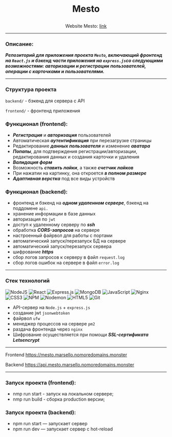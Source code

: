 # <p align="center">Mesto</p>

<div align="center"><p>Website Mesto: <a href="https://mesto.marsello.nomoredomains.monster">link</a></p></div>

___

### Описание:
***Репозиторий для приложения проекта `Mesto`, включающий фронтенд на `React.js` и бэкенд части приложения на `express.js`со следующими возможностями: авторизации и регистрации пользователей, операции с карточками и пользователями.***
___
### Структура проекта

`backend/` - бэкенд для сервера с API

`frontend/` - фронтенд приложения

### Функционал (frontend):

- ***Регистрация*** и ***авторизация*** пользователей
- Автоматическая ***аутентификация*** при перезагрузке страницы
- Редактирование ***данных пользователя*** и изменение ***аватара***
- ***Попапы***, для подтверждения регистрации/авторизации, редактирования данных и создания карточки и удаления
- ***Валидация форм***
- Возможность ***ставить лайки***, а также ***счетчик лайков***
- При нажатии на картинку, она откроется ***в полном размере***
- ***Адаптивная верстка*** под все виды устройств

### Функционал (backend):
- фронтенд и бэкенд на ***одном удаленном сервере***, бэкенд на поддомене `api.`
- хранение информации в базе данных
- авторизация по `jwt`
- доступ к удаленному серверу по ***ssh***
- обработка ***CORS-запросов*** на сервере
- настроенный файрвол для работы с портами
- автоматический запуск/перезапуск БД на сервере
- автоматический запуск/перезапуск сервера
- шифрование ***https***
- сбор логов запросов к серверу в файл `request.log`
- сбор логов ошибок на сервере в файл `error.log`

----
### Стек технологий
![NodeJS](https://img.shields.io/badge/node.js-6DA55F?style=for-the-badge&logo=node.js&logoColor=white)
![React](https://img.shields.io/badge/react-%2320232a.svg?style=for-the-badge&logo=react&logoColor=%2361DAFB)
![Express.js](https://img.shields.io/badge/express.js-%23404d59.svg?style=for-the-badge&logo=express&logoColor=%2361DAFB)
![MongoDB](https://img.shields.io/badge/MongoDB-%234ea94b.svg?style=for-the-badge&logo=mongodb&logoColor=white)
![JavaScript](https://img.shields.io/badge/javascript-%23323330.svg?style=for-the-badge&logo=javascript&logoColor=%23F7DF1E)
![Nginx](https://img.shields.io/badge/nginx-%23009639.svg?style=for-the-badge&logo=nginx&logoColor=white)
![CSS3](https://img.shields.io/badge/css3-%231572B6.svg?style=for-the-badge&logo=css3&logoColor=white)
![NPM](https://img.shields.io/badge/NPM-%23CB3837.svg?style=for-the-badge&logo=npm&logoColor=white) 
![Nodemon](https://img.shields.io/badge/NODEMON-%23323330.svg?style=for-the-badge&logo=nodemon&logoColor=%BBDEAD)
![HTML5](https://img.shields.io/badge/html5-%23E34F26.svg?style=for-the-badge&logo=html5&logoColor=white)
![Git](https://img.shields.io/badge/git-%23F05033.svg?style=for-the-badge&logo=git&logoColor=white)
- API-сервер на `Node.js` + `express.js`
- создание jwt `jsonwebtoken`
- файрвол `ufw`
- менеджер процессов на сервере `pm2`
- раздача фронтенда через `nginx`
- Шифрование осуществляется при помощи ***SSL-сертификата Letsencrypt***

----

Frontend https://mesto.marsello.nomoredomains.monster

Backend https://api.mesto.marsello.nomoredomains.monster

----
### Запуск проекта (frontend):

* nmp run start - запуск на локальном сервере;
* nmp run build - сборка production версии;

### Запуск проекта (backend):

* npm run start — запускает сервер
* npm run dev — запускает сервер с hot-reload

